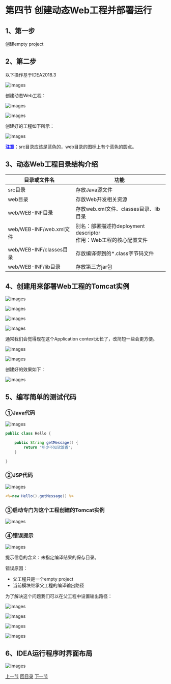 # 第四节 创建动态Web工程并部署运行

## 1、第一步

创建empty project

## 2、第二步

以下操作基于IDEA2018.3

![images](images/img041.png)

创建动态Web工程：

![images](images/img023.png)

![images](images/img024.png)

创建好的工程如下所示：

![images](images/img025.png)

<span style="color:blue;font-weight:bold;">注意</span>：src目录应该是蓝色的，web目录的图标上有个蓝色的圆点。

## 3、动态Web工程目录结构介绍

| 目录或文件名            | 功能                                                         |
| ----------------------- | ------------------------------------------------------------ |
| src目录                 | 存放Java源文件                                               |
| web目录                 | 存放Web开发相关资源                                          |
| web/WEB-INF目录         | 存放web.xml文件、classes目录、lib目录                        |
| web/WEB-INF/web.xml文件 | 别名：部署描述符deployment descriptor<br />作用：Web工程的核心配置文件 |
| web/WEB-INF/classes目录 | 存放编译得到的*.class字节码文件                              |
| web/WEB-INF/lib目录     | 存放第三方jar包                                              |

## 4、创建用来部署Web工程的Tomcat实例

![images](images/img026.png)

![images](images/img027.png)

![images](images/img028.png)

![images](images/img029.png)

通常我们会觉得现在这个Application context太长了，改简短一些会更方便。

![images](images/img030.png)

![images](images/img031.png)

创建好的效果如下：

![images](images/img032.png)

## 5、编写简单的测试代码

### ①Java代码

![images](images/img033.png)

```java
public class Hello {

    public String getMessage() {
        return "年少不知软饭香";
    }

}
```



### ②JSP代码

![images](images/img034.png)

```jsp
<%=new Hello().getMessage() %>
```

### ③启动专门为这个工程创建的Tomcat实例

![images](images/img035.png)

### ④错误提示

![images](images/img036.png)

提示信息的含义：未指定编译结果的保存目录。

错误原因：

- 父工程只是一个empty project
- 当前模块继承父工程的编译输出路径

为了解决这个问题我们可以在父工程中设置输出路径：

![images](images/img038.png)

![images](images/img037.png)

![images](images/img039.png)

![images](images/img040.png)

## 6、IDEA运行程序时界面布局

![images](images/img048.png)

[上一节](verse03.html) [回目录](index.html) [下一节](verse05.html)